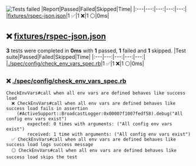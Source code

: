 ![Tests failed](https://img.shields.io/badge/tests-1%20passed%2C%201%20failed%2C%201%20skipped-critical)
|Report|Passed|Failed|Skipped|Time|
|:---|---:|---:|---:|---:|
|[fixtures/rspec-json.json](#user-content-r0)|1 ✅|1 ❌|1 ⚪|0ms|
## ❌ <a id="user-content-r0" href="#user-content-r0">fixtures/rspec-json.json</a>
**3** tests were completed in **0ms** with **1** passed, **1** failed and **1** skipped.
|Test suite|Passed|Failed|Skipped|Time|
|:---|---:|---:|---:|---:|
|[./spec/config/check_env_vars_spec.rb](#user-content-r0s0)|1 ✅|1 ❌|1 ⚪|0ms|
### ❌ <a id="user-content-r0s0" href="#user-content-r0s0">./spec/config/check_env_vars_spec.rb</a>
```
CheckEnvVars#call when all env vars are defined behaves like success load
  ❌ CheckEnvVars#call when all env vars are defined behaves like success load fails in assertion
	(#ActiveSupport::BroadcastLogger:0x00007f1007fedf58).debug("All config env vars exist")
	    expected: 0 times with arguments: ("All config env vars exist")
	    received: 1 time with arguments: ("All config env vars exist")
  ✅ CheckEnvVars#call when all env vars are defined behaves like success load logs success message
  ⚪ CheckEnvVars#call when all env vars are defined behaves like success load skips the test
```
